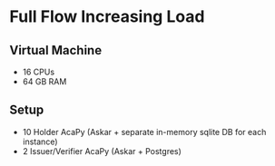 # Full Flow Increasing Load

## Virtual Machine
- 16 CPUs
- 64 GB RAM

## Setup
- 10 Holder AcaPy (Askar + separate in-memory sqlite DB for each instance)
- 2 Issuer/Verifier AcaPy (Askar + Postgres)                             
